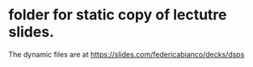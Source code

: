 # folder for static copy of lectutre slides. 
The dynamic files are at https://slides.com/federicabianco/decks/dsps
